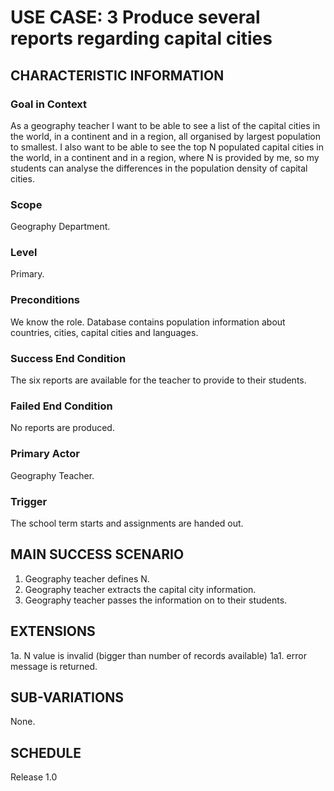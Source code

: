 # USE CASE: 3 Produce several reports regarding capital cities

## CHARACTERISTIC INFORMATION

### Goal in Context

As a geography teacher I want to be able to see a list of the capital cities in the world, 
in a continent and in a region, all organised by largest population to smallest.
I also want to be able to see the top N populated capital cities in the world, in a
continent and in a region, where N is provided by me, so my students can analyse the 
differences in the population density of capital cities.

### Scope

Geography Department.

### Level

Primary.

### Preconditions

We know the role. Database contains population information about countries, cities, capital cities and languages.

### Success End Condition

The six reports are available for the teacher to provide to their students.

### Failed End Condition

No reports are produced.

### Primary Actor

Geography Teacher.

### Trigger

The school term starts and assignments are handed out.

## MAIN SUCCESS SCENARIO

1. Geography teacher defines N.
2. Geography teacher extracts the capital city information.
3. Geography teacher passes the information on to their students.

## EXTENSIONS

1a. N value is invalid (bigger than number of records available)
    1a1. error message is returned.

## SUB-VARIATIONS

None.

## SCHEDULE

Release 1.0